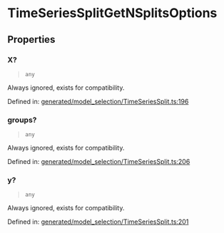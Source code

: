 # TimeSeriesSplitGetNSplitsOptions

## Properties

### X?

> `any`

Always ignored, exists for compatibility.

Defined in:  [generated/model\_selection/TimeSeriesSplit.ts:196](https://github.com/transitive-bullshit/scikit-learn-ts/blob/122b3c0/packages/sklearn/src/generated/model_selection/TimeSeriesSplit.ts#L196)

### groups?

> `any`

Always ignored, exists for compatibility.

Defined in:  [generated/model\_selection/TimeSeriesSplit.ts:206](https://github.com/transitive-bullshit/scikit-learn-ts/blob/122b3c0/packages/sklearn/src/generated/model_selection/TimeSeriesSplit.ts#L206)

### y?

> `any`

Always ignored, exists for compatibility.

Defined in:  [generated/model\_selection/TimeSeriesSplit.ts:201](https://github.com/transitive-bullshit/scikit-learn-ts/blob/122b3c0/packages/sklearn/src/generated/model_selection/TimeSeriesSplit.ts#L201)
